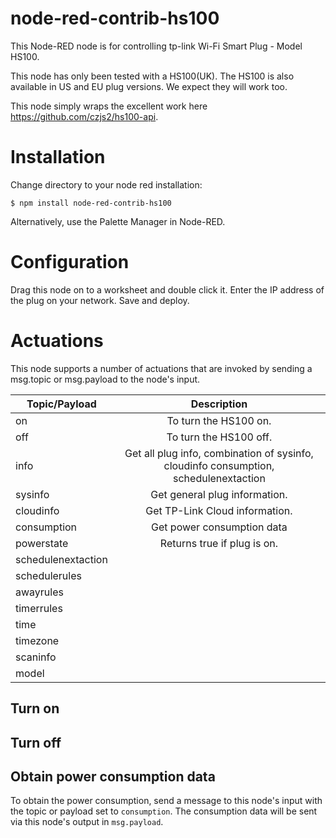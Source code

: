 # node-red-contrib-hs100

This Node-RED node is for controlling tp-link Wi-Fi Smart Plug - Model HS100.

This node has only been tested with a HS100(UK). The HS100 is also available in US and EU plug
versions. We expect they will work too.

This node simply wraps the excellent work here https://github.com/czjs2/hs100-api.

# Installation

Change directory to your node red installation:

    $ npm install node-red-contrib-hs100

Alternatively, use the Palette Manager in Node-RED.

# Configuration

Drag this node on to a worksheet and double click it. Enter the IP address of the plug on your
network. Save and deploy.

# Actuations

This node supports a number of actuations that are invoked by sending a msg.topic or msg.payload
to the node's input.

| Topic/Payload      |                                     Description                                      |
| ------------------ | :----------------------------------------------------------------------------------: |
| on                 |                                To turn the HS100 on.                                 |
| off                |                                To turn the HS100 off.                                |
| info               | Get all plug info, combination of sysinfo, cloudinfo consumption, schedulenextaction |
| sysinfo            |                            Get general plug information.                             |
| cloudinfo          |                            Get TP-Link Cloud information.                            |
| consumption        |                              Get power consumption data                              |
| powerstate         |                             Returns true if plug is on.                              |
| schedulenextaction |                                                                                      |
| schedulerules      |                                                                                      |
| awayrules          |                                                                                      |
| timerrules         |                                                                                      |
| time               |                                                                                      |
| timezone           |                                                                                      |
| scaninfo           |                                                                                      |
| model              |                                                                                      |

## Turn on

## Turn off

## Obtain power consumption data

To obtain the power consumption, send a message to this node's input with the topic or payload
set to `consumption`. The consumption data will be sent via this node's output in `msg.payload`.
